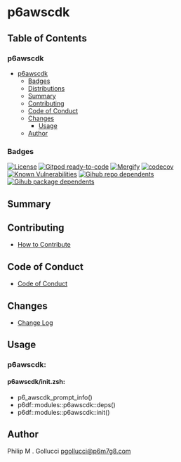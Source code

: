 # p6awscdk

## Table of Contents


### p6awscdk
- [p6awscdk](#p6awscdk)
  - [Badges](#badges)
  - [Distributions](#distributions)
  - [Summary](#summary)
  - [Contributing](#contributing)
  - [Code of Conduct](#code-of-conduct)
  - [Changes](#changes)
    - [Usage](#usage)
  - [Author](#author)

### Badges

[![License](https://img.shields.io/badge/License-Apache%202.0-yellowgreen.svg)](https://opensource.org/licenses/Apache-2.0)
[![Gitpod ready-to-code](https://img.shields.io/badge/Gitpod-ready--to--code-blue?logo=gitpod)](https://gitpod.io/#https://github.com/p6m7g8/p6awscdk)
[![Mergify](https://img.shields.io/endpoint.svg?url=https://gh.mergify.io/badges/p6m7g8/p6awscdk/&style=flat)](https://mergify.io)
[![codecov](https://codecov.io/gh/p6m7g8/p6awscdk/branch/master/graph/badge.svg?token=14Yj1fZbew)](https://codecov.io/gh/p6m7g8/p6awscdk)
[![Known Vulnerabilities](https://snyk.io/test/github/p6m7g8/p6awscdk/badge.svg?targetFile=package.json)](https://snyk.io/test/github/p6m7g8/p6awscdk?targetFile=package.json)
[![Gihub repo dependents](https://badgen.net/github/dependents-repo/p6m7g8/p6awscdk)](https://github.com/p6m7g8/p6awscdk/network/dependents?dependent_type=REPOSITORY)
[![Gihub package dependents](https://badgen.net/github/dependents-pkg/p6m7g8/p6awscdk)](https://github.com/p6m7g8/p6awscdk/network/dependents?dependent_type=PACKAGE)

## Summary

## Contributing

- [How to Contribute](CONTRIBUTING.md)

## Code of Conduct

- [Code of Conduct](https://github.com/p6m7g8/.github/blob/master/CODE_OF_CONDUCT.md)

## Changes

- [Change Log](CHANGELOG.md)

## Usage

### p6awscdk:

#### p6awscdk/init.zsh:

- p6_awscdk_prompt_info()
- p6df::modules::p6awscdk::deps()
- p6df::modules::p6awscdk::init()


## Author

Philip M . Gollucci <pgollucci@p6m7g8.com>
